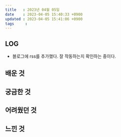 ```yaml
---
title   : 2023년 04월 05일
date    : 2023-04-05 15:40:33 +0900
updated : 2023-04-05 15:41:06 +0900
tags     : 
---
```

## LOG
- 블로그에 rss를 추가했다. 잘 작동하는지 확인하는 중이다.
## 배운 것

## 궁금한 것

## 어려웠던 것

## 느낀 것
